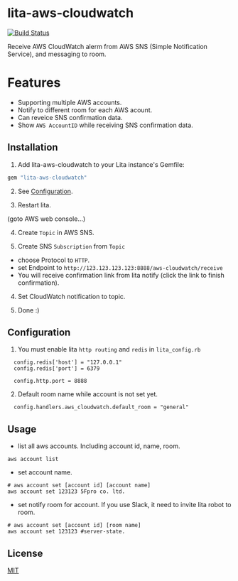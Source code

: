 # lita-aws-cloudwatch

[![Build Status](https://travis-ci.org/5fpro/lita-aws-cloudwatch.svg?branch=master)](https://travis-ci.org/5fpro/lita-aws-cloudwatch)

Receive AWS CloudWatch alerm from AWS SNS (Simple Notification Service), and messaging to room.

# Features

- Supporting multiple AWS accounts.
- Notify to different room for each AWS acount.
- Can reveice SNS confirmation data.
- Show `AWS AccountID` while receiving SNS confirmation data.

## Installation

1. Add lita-aws-cloudwatch to your Lita instance's Gemfile:

``` ruby
gem "lita-aws-cloudwatch"
```

2. See <a href="#configuration">Configuration</a>.

3. Restart lita.

(goto AWS web console...)

4. Create `Topic` in AWS SNS.

5. Create SNS `Subscription` from `Topic`
- choose Protocol to `HTTP`.
- set Endpoint to `http://123.123.123.123:8888/aws-cloudwatch/receive`
- You will receive confirmation link from lita notify (click the link to finish confirmation).

4. Set CloudWatch notification to topic.

5. Done :)

## Configuration

1. You must enable lita `http routing` and `redis` in `lita_config.rb`

```
  config.redis['host'] = "127.0.0.1"
  config.redis['port'] = 6379

  config.http.port = 8888
```

2. Default room name while account is not set yet.

```
  config.handlers.aws_cloudwatch.default_room = "general"
```


## Usage

- list all aws accounts. Including account id, name, room.
```
aws account list
```

- set account name.
```
# aws account set [account id] [account name]
aws account set 123123 5Fpro co. ltd.
```

- set notify room for account. If you use Slack, it need to invite lita robot to room.
```
# aws account set [account id] [room name]
aws account set 123123 #server-state.
```

## License

[MIT](http://opensource.org/licenses/MIT)
